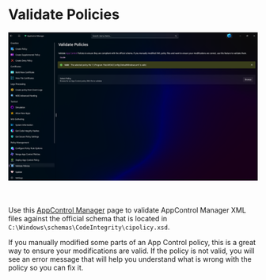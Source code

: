 # Validate Policies

<div align="center">

<img src="https://raw.githubusercontent.com/HotCakeX/.github/9b60b35b98cd998537202f7893fdc711a3507688/Pictures/PNG%20and%20JPG/AppControl%20Manager%20page%20screenshots/Validate%20Policies.png" alt="AppControl Manager Application's Validate Policies Page">

</div>

<br>

<br>

Use this [AppControl Manager](https://github.com/HotCakeX/Harden-Windows-Security/wiki/AppControl-Manager) page to validate AppControl Manager XML files against the official schema that is located in `C:\Windows\schemas\CodeIntegrity\cipolicy.xsd`.

If you manually modified some parts of an App Control policy, this is a great way to ensure your modifications are valid. If the policy is not valid, you will see an error message that will help you understand what is wrong with the policy so you can fix it.

<br>
